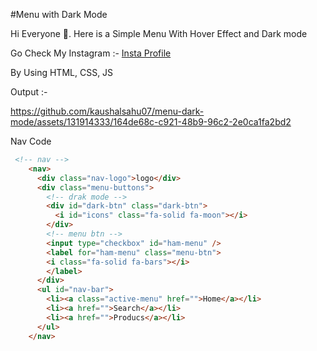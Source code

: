 #Menu with Dark Mode

Hi Everyone 👋.
Here is a Simple Menu With Hover Effect and Dark mode

Go Check My Instagram :- [Insta Profile](https://www.instagram.com/cd.kaushal)

By Using HTML, CSS, JS

Output :- 

https://github.com/kaushalsahu07/menu-dark-mode/assets/131914333/164de68c-c921-48b9-96c2-2e0ca1fa2bd2

Nav Code
```html
 <!-- nav -->
    <nav>
      <div class="nav-logo">logo</div>
      <div class="menu-buttons">
        <!-- drak mode -->
        <div id="dark-btn" class="dark-btn">
          <i id="icons" class="fa-solid fa-moon"></i>
        </div>
        <!-- menu btn --> 
        <input type="checkbox" id="ham-menu" />
        <label for="ham-menu" class="menu-btn">
        <i class="fa-solid fa-bars"></i>
        </label>
      </div>
      <ul id="nav-bar">
        <li><a class="active-menu" href="">Home</a></li>
        <li><a href="">Search</a></li>
        <li><a href="">Producs</a></li>
      </ul>
    </nav>


```
